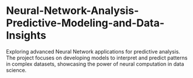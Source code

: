 # Neural-Network-Analysis-Predictive-Modeling-and-Data-Insights
Exploring advanced Neural Network applications for predictive analysis. The project focuses on developing models to interpret and predict patterns in complex datasets, showcasing the power of neural computation in data science.
